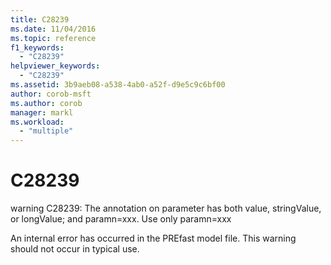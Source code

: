```yaml
---
title: C28239
ms.date: 11/04/2016
ms.topic: reference
f1_keywords:
  - "C28239"
helpviewer_keywords:
  - "C28239"
ms.assetid: 3b9aeb08-a538-4ab0-a52f-d9e5c9c6bf00
author: corob-msft
ms.author: corob
manager: markl
ms.workload:
  - "multiple"
---
```

# C28239
warning C28239: The annotation on parameter has both value, stringValue, or longValue; and paramn=xxx. Use only paramn=xxx

 An internal error has occurred in the PREfast model file. This warning should not occur in typical use.
